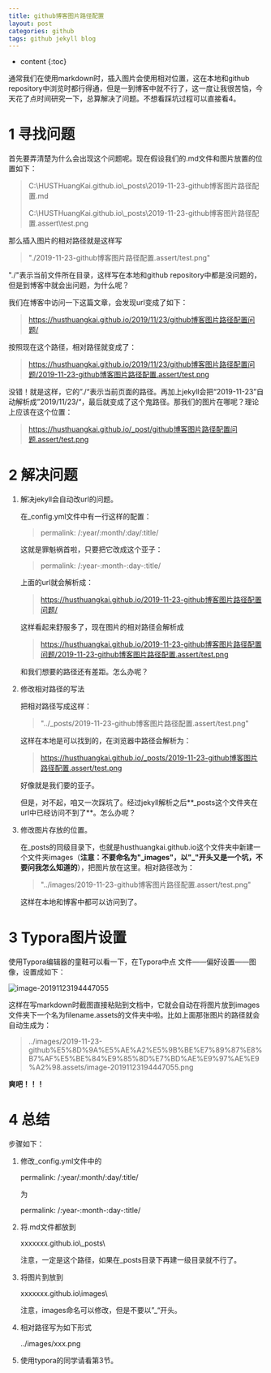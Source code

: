 ```yaml
---
title: github博客图片路径配置
layout: post
categories: github
tags: github jekyll blog
---
```

* content
{:toc}

通常我们在使用markdown时，插入图片会使用相对位置，这在本地和github repository中浏览时都行得通，但是一到博客中就不行了，这一度让我很苦恼，今天花了点时间研究一下，总算解决了问题。不想看踩坑过程可以直接看4。



# 1 寻找问题

首先要弄清楚为什么会出现这个问题呢。现在假设我们的.md文件和图片放置的位置如下：

> C:\\HUSTHuangKai.github.io\\_posts\\2019-11-23-github博客图片路径配置.md
>
> C:\\HUSTHuangKai.github.io\\_posts\\2019-11-23-github博客图片路径配置.assert\\test.png

那么插入图片的相对路径就是这样写

> "./2019-11-23-github博客图片路径配置.assert/test.png"

"./"表示当前文件所在目录，这样写在本地和github repository中都是没问题的，但是到博客中就会出问题，为什么呢？

我们在博客中访问一下这篇文章，会发现url变成了如下：

> https://husthuangkai.github.io/2019/11/23/github博客图片路径配置问题/

按照现在这个路径，相对路径就变成了：

> https://husthuangkai.github.io/2019/11/23/github博客图片路径配置问题/2019-11-23-github博客图片路径配置.assert/test.png

没错！就是这样，它的”./“表示当前页面的路径。再加上jekyll会把“2019-11-23”自动解析成”2019/11/23/“，最后就变成了这个鬼路径。那我们的图片在哪呢？理论上应该在这个位置：

> https://husthuangkai.github.io/_post/github博客图片路径配置问题.assert/test.png



# 2 解决问题

1. 解决jekyll会自动改url的问题。

   在_config.yml文件中有一行这样的配置：

   > permalink: /:year/:month/:day/:title/

   这就是罪魁祸首啦，只要把它改成这个亚子：

   > permalink: /:year-:month-:day-:title/

   上面的url就会解析成：

   > https://husthuangkai.github.io/2019-11-23-github博客图片路径配置问题/

   这样看起来舒服多了，现在图片的相对路径会解析成

   > https://husthuangkai.github.io/2019-11-23-github博客图片路径配置问题/2019-11-23-github博客图片路径配置.assert/test.png

   和我们想要的路径还有差距。怎么办呢？

2. 修改相对路径的写法

   把相对路径写成这样：

   > "../_posts/2019-11-23-github博客图片路径配置.assert/test.png"

   这样在本地是可以找到的，在浏览器中路径会解析为：

   > https://husthuangkai.github.io/_posts/2019-11-23-github博客图片路径配置.assert/test.png

   好像就是我们要的亚子。

   但是，对不起，咱又一次踩坑了。经过jekyll解析之后**_posts这个文件夹在url中已经访问不到了**。怎么办呢？

3. 修改图片存放的位置。

   在_posts的同级目录下，也就是husthuangkai.github.io这个文件夹中新建一个文件夹images（**注意：不要命名为"\_images"，以"\_"开头又是一个坑，不要问我怎么知道的**），把图片放在这里。相对路径改为：

   > "../images/2019-11-23-github博客图片路径配置.assert/test.png"

   这样在本地和博客中都可以访问到了。



# 3 Typora图片设置

使用Typora编辑器的童鞋可以看一下，在Typora中点 文件——偏好设置——图像，设置成如下：

![image-20191123194447055](../images/2019-11-23-github%E5%8D%9A%E5%AE%A2%E5%9B%BE%E7%89%87%E8%B7%AF%E5%BE%84%E9%85%8D%E7%BD%AE%E9%97%AE%E9%A2%98.assets/image-20191123194447055.png)

这样在写markdown时截图直接粘贴到文档中，它就会自动在将图片放到images文件夹下一个名为filename.assets的文件夹中啦。比如上面那张图片的路径就会自动生成为：

> ../images/2019-11-23-github%E5%8D%9A%E5%AE%A2%E5%9B%BE%E7%89%87%E8%B7%AF%E5%BE%84%E9%85%8D%E7%BD%AE%E9%97%AE%E9%A2%98.assets/image-20191123194447055.png

**爽吧！！！**



# 4 总结

步骤如下：

1. 修改_config.yml文件中的

   permalink: /:year/:month/:day/:title/

   为

   permalink: /:year-:month-:day-:title/

2. 将.md文件都放到

   xxxxxxx.github.io\\_posts\\

   注意，一定是这个路径，如果在_posts目录下再建一级目录就不行了。

3. 将图片到放到

   xxxxxxx.github.io\\images\\

   注意，images命名可以修改，但是不要以”\_“开头。

4. 相对路径写为如下形式

   ../images/xxx.png

5. 使用typora的同学请看第3节。